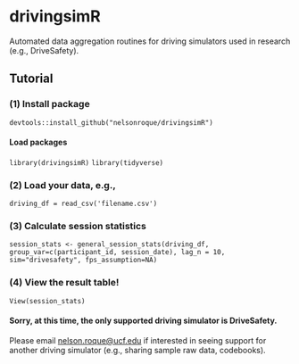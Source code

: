 # drivingsimR
 Automated data aggregation routines for driving simulators used in research (e.g., DriveSafety).

## Tutorial

### (1) Install package
`devtools::install_github("nelsonroque/drivingsimR")`

#### Load packages
`library(drivingsimR)`
`library(tidyverse)`

### (2) Load your data, e.g.,
`driving_df = read_csv('filename.csv')`

### (3) Calculate session statistics
`session_stats <- general_session_stats(driving_df, group_var=c(participant_id, session_date), lag_n = 10, sim="drivesafety", fps_assumption=NA)`

### (4) View the result table!
`View(session_stats)`


#### Sorry, at this time, the only supported driving simulator is DriveSafety. 

Please email nelson.roque@ucf.edu if interested in seeing support for another driving simulator (e.g., sharing sample raw data, codebooks).
